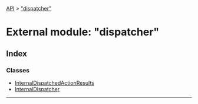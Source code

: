 [API](../README.md) > ["dispatcher"](../modules/_dispatcher_.md)

# External module: "dispatcher"

## Index

### Classes

* [InternalDispatchedActionResults](../classes/_dispatcher_.internaldispatchedactionresults.md)
* [InternalDispatcher](../classes/_dispatcher_.internaldispatcher.md)

---

